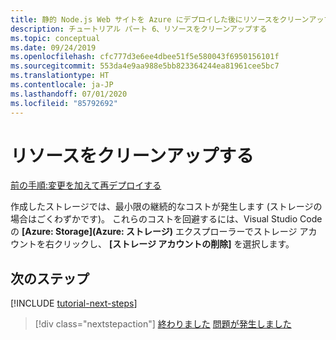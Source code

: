 ```yaml
---
title: 静的 Node.js Web サイトを Azure にデプロイした後にリソースをクリーンアップする
description: チュートリアル パート 6、リソースをクリーンアップする
ms.topic: conceptual
ms.date: 09/24/2019
ms.openlocfilehash: cfc777d3e6ee4dbee51f5e580043f6950156101f
ms.sourcegitcommit: 553da4e9aa988e5bb823364244ea81961cee5bc7
ms.translationtype: HT
ms.contentlocale: ja-JP
ms.lasthandoff: 07/01/2020
ms.locfileid: "85792692"
---
```

# <a name="clean-up-resources"></a>リソースをクリーンアップする

[前の手順:変更を加えて再デプロイする](tutorial-vscode-static-website-node-05.md)

作成したストレージでは、最小限の継続的なコストが発生します (ストレージの場合はごくわずかです)。 これらのコストを回避するには、Visual Studio Code の **[Azure: Storage]\(Azure: ストレージ\)** エクスプローラーでストレージ アカウントを右クリックし、 **[ストレージ アカウントの削除]** を選択します。

## <a name="next-steps"></a>次のステップ

[!INCLUDE [tutorial-next-steps](includes/tutorial-next-steps.md)]

> [!div class="nextstepaction"]
> [終わりました](node-howto-create-static-site-jamstack.md) [問題が発生しました](https://www.research.net/r/PWZWZ52?tutorial=node-deployment-staticwebsite&step=clean-up-resources)
